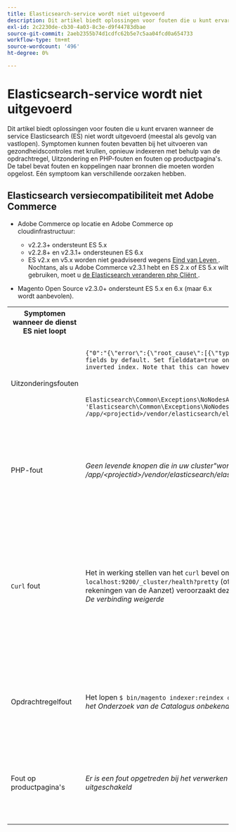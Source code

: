 ```yaml
---
title: Elasticsearch-service wordt niet uitgevoerd
description: Dit artikel biedt oplossingen voor fouten die u kunt ervaren wanneer de service Elasticsearch (ES) niet wordt uitgevoerd (meestal als gevolg van vastlopen). Symptomen kunnen fouten bevatten bij het uitvoeren van gezondheidscontroles met krullen, opnieuw indexeren met behulp van de opdrachtregel, Uitzondering en PHP-fouten en fouten op productpagina's. De tabel bevat fouten en koppelingen naar bronnen die moeten worden opgelost. Eén symptoom kan verschillende oorzaken hebben.
exl-id: 2c2230de-cb30-4a03-8c3e-d9f44783dbae
source-git-commit: 2aeb2355b74d1cdfc62b5e7c5aa04fcd0a654733
workflow-type: tm+mt
source-wordcount: '496'
ht-degree: 0%

---
```


# Elasticsearch-service wordt niet uitgevoerd

Dit artikel biedt oplossingen voor fouten die u kunt ervaren wanneer de service Elasticsearch (ES) niet wordt uitgevoerd (meestal als gevolg van vastlopen). Symptomen kunnen fouten bevatten bij het uitvoeren van gezondheidscontroles met krullen, opnieuw indexeren met behulp van de opdrachtregel, Uitzondering en PHP-fouten en fouten op productpagina&#39;s. De tabel bevat fouten en koppelingen naar bronnen die moeten worden opgelost. Eén symptoom kan verschillende oorzaken hebben.

## Elasticsearch versiecompatibiliteit met Adobe Commerce

* Adobe Commerce op locatie en Adobe Commerce op cloudinfrastructuur:

   * v2.2.3+ ondersteunt ES 5.x
   * v2.2.8+ en v2.3.1+ ondersteunen ES 6.x
   * ES v2.x en v5.x worden niet geadviseerd wegens [ Eind van Leven ](https://www.elastic.co/support/eol). Nochtans, als u Adobe Commerce v2.3.1 hebt en ES 2.x of ES 5.x wilt gebruiken, moet u [ de Elasticsearch veranderen php Cliënt ](https://experienceleague.adobe.com/en/docs/commerce-operations/configuration-guide/search/overview-search).

* Magento Open Source v2.3.0+ ondersteunt ES 5.x en 6.x (maar 6.x wordt aanbevolen).

<table>
<tr>
<th>Symptomen wanneer de dienst ES niet loopt</th>
<th>Details</th>
<th>Bronnen</th>
</tr>
<tr>
<td rowspan="3">Uitzonderingsfouten</td>
</tr>
<tr>
<td>
<code>{"0":"{\"error\":{\"root_cause\":[{\"type\":\"illegal_argument_exception\",\"reason\":\"Fielddata is disabled on text fields by default. Set fielddata=true on [%attribute_code%]] in order to load fielddata in memory by uninverting the inverted index. Note that this can however use significant memory.\"}]</code>
</td>
<td>
<a href="https://experienceleague.adobe.com/docs/commerce-knowledge-base/kb/troubleshooting/elasticsearch/elasticsearch-5-is-configured-but-search-page-does-not-load-with-fielddata-is-disabled...-error.html"> Elasticsearch 5 wordt gevormd, maar de onderzoekspagina laadt niet met "de gegevens van het Gebied is gehandicapt..."fout </a> in onze basis van de steunkennis.
</td>
</tr>
<tr>
<td>
<code>Elasticsearch\Common\Exceptions\NoNodesAvailableException: Noticed exception 'Elasticsearch\Common\Exceptions\NoNodesAvailableException' with message 'No alive nodes found in your cluster' in /app/&lt;projectid&gt;/vendor/elasticsearch/elasticsearch/src/Elasticsearch/ConnectionPool/StaticNoPingConnectionPool.php:51</code>
</td>
<td>
Elasticsuite-indices worden niet verwijderd.  Zie <a href="https://experienceleague.adobe.com/docs/commerce-knowledge-base/kb/troubleshooting/elasticsearch/elasticsuite-tracking-indices-causes-problems-with-elasticsearch.html"> ElasticSuite die indexen volgen veroorzaakt problemen met Elasticsearch </a> in onze basis van de steunkennis.
 </td>
</tr>
<tr>
<td>PHP-fout</td>
<td>
<i> Geen levende knopen die in uw cluster"worden gevonden,"1":"#0 /app/&lt;projectid&gt;/vendor/elasticsearch/elasticsearch/src/Elasticsearch/Transport.php</i>
</td>
<td rowspan="4">
<ul>
<li>Bronnen voor onvoldoende schijfruimte:<ul>
<li><a href="https://www.cyberciti.biz/datacenter/linux-unix-bsd-osx-cannot-write-to-hard-disk/">8 tips voor het oplossen van problemen met Linux- en Unix-systemen op de vaste schijf, zoals de schijf vol of kan niet naar de schijf schrijven</a></li>
<li><a href="https://serverfault.com/questions/315181/df-says-disk-is-full-but-it-is-not">serverfout: df zegt dat de schijf vol is, maar niet</a></li>
<li><a href="https://unix.stackexchange.com/questions/125429/tracking-down-where-disk-space-has-gone-on-linux">unix.stackexchange.com: Waar is de schijfruimte gebleven voor Linux?</a></li>
<li>Logbestanden worden niet regelmatig genoeg gearchiveerd. Zie <a href="https://experienceleague.adobe.com/en/docs/commerce-admin/systems/action-logs/action-log-archive"> het Archief van het Logboek </a> in onze ontwikkelaardocumentatie vormen.</li>
<li>Bestandssysteemmappen zijn niet geoptimaliseerd. Zie <a href="https://experienceleague.adobe.com/en/docs/commerce-admin/systems/tools/developer-tools#resource-file-optimization"> Optimalisering van het Dossier </a> in onze ontwikkelaarsdocumentatie.</li>
<li>Als de oplossingen in de bovenstaande documentatie het probleem niet oplossen, kunt u contact opnemen met het accountteam van de Adobe om extra opslagruimte aan te vragen.</li>
</ul>
</li>
<li>Als uw schijf niet uit opslag maar u nog de foutenmeldingen in de linkerkolom heeft gekregen, <a href="/help/help-center-guide/help-center/magento-help-center-user-guide.md#submit-ticket"> een steunkaartje </a> voorleggen.</li>
</ul>
<ul>
<li>Zie <a href="https://experienceleague.adobe.com/docs/commerce-knowledge-base/kb/troubleshooting/elasticsearch/elasticsuite-tracking-indices-causes-problems-with-elasticsearch.html"> ElasticSuite die indexen volgen veroorzaakt problemen met Elasticsearch </a> in onze basis van de steunkennis.
</li>
</ul>
</td>
</tr>
<tr>
<td><code>Curl</code> fout</td>
<td>Het in werking stellen van het <code>curl</code> bevel om de gezondheid van de Elasticsearch te controleren:<code>curl -m1 localhost:9200/_cluster/health?pretty</code> (of <code>curl -m1 elasticsearch.internal:9200/_cluster/health?pretty</code> voor de rekeningen van de Aanzet) veroorzaakt deze fout: <i> Fout: krulling: (7) Kon er niet in om met localhost haven 9200 te verbinden: De verbinding weigerde </i> </td>
</tr>
<tr>
<td>Opdrachtregelfout</td>
<td>Het lopen <code>$ bin/magento indexer:reindex catalogsearch_fulltext</code> veroorzaakt deze fout <i> het proces van de indexeerder van het Onderzoek van de Catalogus onbekende fout:
        Geen levende knopen die in uw cluster worden gevonden </i>
</td>
</tr>
<tr>
<td>Fout op productpagina's
</td>
<td><i>Er is een fout opgetreden bij het verwerken van uw verzoek.
      Afdrukken met uitzondering is om beveiligingsredenen standaard uitgeschakeld</code></i>
</tr>
</table>
